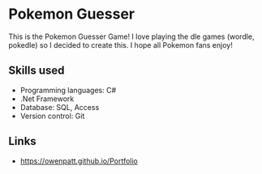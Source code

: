 # Pokemon Guesser

This is the Pokemon Guesser Game! I love playing the dle games (wordle, pokedle) so I decided to create this. I hope all Pokemon fans enjoy!

## Skills used

- Programming languages: C#
- .Net Framework
- Database: SQL, Access
- Version control: Git

## Links

- https://owenpatt.github.io/Portfolio

